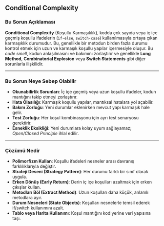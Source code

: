 ## Conditional Complexity

### Bu Sorun Açıklaması

**Conditional Complexity** (Koşullu Karmaşıklık), kodda çok sayıda veya iç içe geçmiş koşullu ifadelerin (`if-else`, `switch-case`) kullanılmasıyla ortaya çıkan karmaşıklık durumudur. Bu, genellikle bir metodun birden fazla durumu kontrol etmek için uzun ve karmaşık koşullu yapılar içermesiyle oluşur. Bu *code smell*, kodun anlaşılmasını ve bakımını zorlaştırır ve genellikle **Long Method**, **Combinatorial Explosion** veya **Switch Statements** gibi diğer sorunlarla ilişkilidir.

---

### Bu Sorun Neye Sebep Olabilir

- **Okunabilirlik Sorunları**: İç içe geçmiş veya uzun koşullu ifadeler, kodun mantığını takip etmeyi zorlaştırır.
- **Hata Olasılığı**: Karmaşık koşullu yapılar, mantıksal hatalara yol açabilir.
- **Bakım Zorluğu**: Yeni durumlar eklenirken mevcut yapı karmaşık hale gelir.
- **Test Zorluğu**: Her koşul kombinasyonu için ayrı test senaryosu gerektirir.
- **Esneklik Eksikliği**: Yeni durumlara kolay uyum sağlayamaz; *Open/Closed Principle* ihlal edilir.

---

### Çözümü Nedir

- **Polimorfizm Kullan**: Koşullu ifadeleri nesneler arası davranış farklılıklarıyla değiştir.
- **Strateji Deseni (Strategy Pattern)**: Her durumu farklı bir sınıf olarak uygula.
- **Erken Dönüş (Early Return)**: Derin iç içe koşulları azaltmak için erken çıkışlar kullan.
- **Metodları Böl (Extract Method)**: Uzun koşulları daha küçük, anlamlı metodlara ayır.
- **Durum Nesneleri (State Objects)**: Koşulları nesnelerle temsil ederek if/switch kullanımını azalt.
- **Tablo veya Harita Kullanımı**: Koşul mantığını kod yerine veri yapısına taşı.

